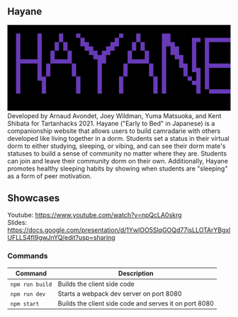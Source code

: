 ## Hayane
![Logo](https://github.com/cmu-jsa/hayane/blob/main/public/logo.png) <br/>
Developed by Arnaud Avondet, Joey Wildman, Yuma Matsuoka, and Kent Shibata for Tartanhacks 2021. Hayane ("Early to Bed" in Japanese) is a companionship website that allows users to build camradarie with others developed like living together in a dorm. Students set a status in their virtual dorm to either studying, sleeping, or vibing, and can see their dorm mate's statuses to build a sense of community no matter where they are. Students can join and leave their community dorm on their own. Additionally, Hayane promotes healthy sleeping habits by showing when students are "sleeping" as a form of peer motivation.


## Showcases
Youtube: https://www.youtube.com/watch?v=npQcLA0skrg <br/>
Slides: https://docs.google.com/presentation/d/1YwIOO5SlqGOQd77jsLLOTArYBgxlUFLLS4fI9gwJnYQ/edit?usp=sharing
### Commands
Command | Description
--- | ---
`npm run build` | Builds the client side code
`npm run dev` | Starts a webpack dev server on port 8080
`npm start` | Builds the client side code and serves it on port 8080
